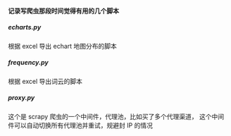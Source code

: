 #### 记录写爬虫那段时间觉得有用的几个脚本

##### echarts.py

根据 excel 导出 echart 地图分布的脚本

##### frequency.py

根据 excel 导出词云的脚本

##### proxy.py

这个是 scrapy 爬虫的一个中间件，代理池，比如买了多个代理渠道， 这个中间件可以自动切换所有代理池并重试，规避封 IP 的情况
